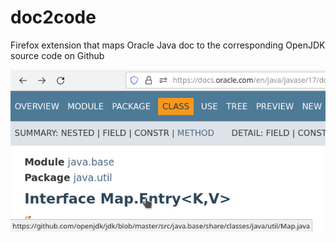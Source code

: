 # doc2code
Firefox extension that maps Oracle Java doc to the corresponding OpenJDK source code on Github

![Click on the title on the Oracle documentation page to open source code on Github](https://github.com/tbadalov/doc2code/blob/main/java_github_mapping.png?raw=true)
